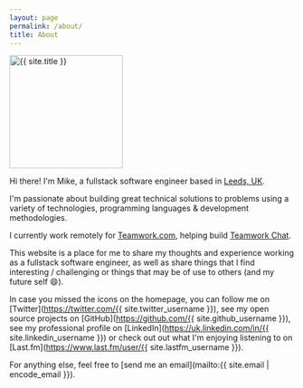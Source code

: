 ```yaml
---
layout: page
permalink: /about/
title: About
---
```


<img src="https://www.gravatar.com/avatar/{{ site.gravatar_username_hash }}?s=600" height="200" alt="{{ site.title }}" class="avatar center" />

Hi there! I'm Mike, a fullstack software engineer based in [Leeds, UK](https://www.google.co.uk/maps/place/Leeds).

I'm passionate about building great technical solutions to problems using a variety of technologies, programming languages & development methodologies.

I currently work remotely for [Teamwork.com](https://www.teamwork.com), helping build [Teamwork Chat](https://www.teamwork.com/chat).

This website is a place for me to share my thoughts and experience working as a fullstack software engineer, as well as share things that I find interesting / challenging or things that may be of use to others (and my future self :smile:).

In case you missed the icons on the homepage, you can follow me on [Twitter](https://twitter.com/{{ site.twitter_username }}), see my open source projects on [GitHub](https://github.com/{{ site.github_username }}), see my professional profile on [LinkedIn](https://uk.linkedin.com/in/{{ site.linkedin_username }}) or check out out what I'm enjoying listening to on [Last.fm](https://www.last.fm/user/{{ site.lastfm_username }}).

For anything else, feel free to [send me an email](mailto:{{ site.email | encode_email }}).
